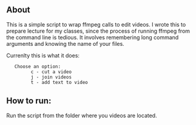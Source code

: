 ## About

This is a simple script to wrap ffmpeg calls to edit videos. I wrote this to
prepare lecture for my classes, since the process of running ffmpeg from the command
line is tedious. It involves remembering long command arguments and
knowing the name of your files.

Currenlty this is what it does:
```
   Choose an option:        
         c - cut a video   
         j - join videos   
         t - add text to video
```

## How to run:

Run the script from the folder where you videos are located.
